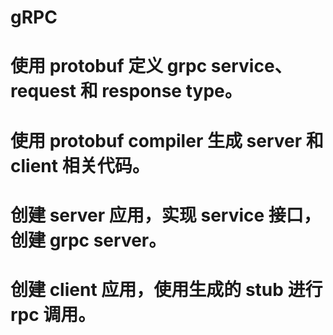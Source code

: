 # gRPC

# 使用 protobuf 定义 grpc service、request 和 response type。

# 使用 protobuf compiler 生成 server 和 client 相关代码。

# 创建 server 应用，实现 service 接口，创建 grpc server。

# 创建 client 应用，使用生成的 stub 进行 rpc 调用。


